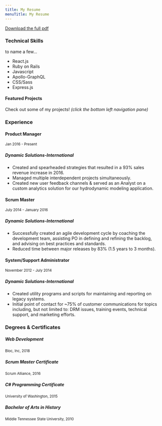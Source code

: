 ```yaml
---
title: My Resume
menuTitle: My Resume
---
```


[Download the full pdf](https://www.dropbox.com/s/vkdl9hw0vbmuxnr/resume-2018-rev.pdf?dl=0)


### Technical Skills

to name a few...
* React.js
* Ruby on Rails
* Javascript
* Apollo-GraphQL
* CSS/Sass
* Express.js

</div>

<div id="projects">

#### Featured Projects

Check out some of my projects! _(click the bottom left navigation pane)_


</div>

</aside>

<main>

<section id="experience">

### Experience

<div class="experience-item">

<div class="heading-row">

#### Product Manager

<small class="experience-date">Jan 2016 - Present</small></div>

##### Dynamic Solutions-International

*   Created and spearheaded strategies that resulted in a 93% sales revenue increase in 2016.
*   Managed multiple interdependent projects simultaneously.
*   Created new user feedback channels & served as an Analyst on a custom analytics solution for our hydrodynamic modeling application.

</div>

<div class="experience-item">

<div class="heading-row">

#### Scrum Master

<small class="experience-date">July 2014 - January 2016</small></div>

##### Dynamic Solutions-International

*   Successfully created an agile development cycle by coaching the development team, assisting PO in defining and refining the backlog, and advising on best practices and standards.
*   Reduced time between major releases by 83% (1.5 years to 3 months).

</div>

<div class="experience-item">

<div class="heading-row">

#### System/Support Administrator

<small class="experience-date">November 2012 - July 2014</small></div>

##### Dynamic Solutions-International

*   Created utility programs and scripts for maintaining and reporting on legacy systems.
*   Initial point of contact for ~75% of customer communications for topics including, but not limited to: DRM issues, training events, technical support, and marketing efforts.

</div>

</section>

<section id="education">

### Degrees & Certificates

<div class="col-left">

<div class="education-item">

##### Web Development

<small class="education-item-subtitle">Bloc, Inc, 2018</small></div>

<div class="education-item">

##### Scrum Master Certificate

<small class="education-item-subtitle">Scrum Alliance, 2016</small></div>

</div>

<div class="col-right">

<div class="education-item">

##### C# Programming Certificate

<small class="education-item-subtitle">University of Washington, 2015</small></div>

<div class="education-item">

##### Bachelor of Arts in History

<small class="education-item-subtitle">Middle Tennessee State University, 2010</small></div>

</div>

</section>

</main>
